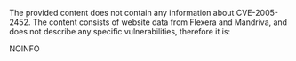 The provided content does not contain any information about CVE-2005-2452. The content consists of website data from Flexera and Mandriva, and does not describe any specific vulnerabilities, therefore it is:

NOINFO
